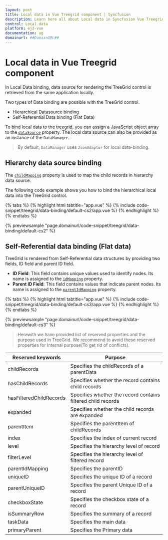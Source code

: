 ```yaml
---
layout: post
title: Local data in Vue Treegrid component | Syncfusion
description: Learn here all about Local data in Syncfusion Vue Treegrid component of Syncfusion Essential JS 2 and more.
control: Local data 
platform: ej2-vue
documentation: ug
domainurl: ##DomainURL##
---
```


# Local data in Vue Treegrid component

In Local Data binding, data source for rendering the TreeGrid control is retrieved from the same application locally.

Two types of Data binding are possible with the TreeGrid control.

* Hierarchical Datasource binding
* Self-Referential Data binding (Flat Data)

To bind local data to the treegrid, you can assign a JavaScript object array to the [`dataSource`](https://ej2.syncfusion.com/vue/documentation/api/treegrid/#datasource) property. The local data source can also be provided as an instance of the `DataManager`.

> By default, `DataManager` uses `JsonAdaptor` for local data-binding.

## Hierarchy data source binding

The [`childMapping`](https://ej2.syncfusion.com/vue/documentation/api/treegrid/#childMapping) property is used to map the child records in hierarchy data source.

The following code example shows you how to bind the hierarchical local data into the TreeGrid control.

{% tabs %}
{% highlight html tabtitle="app.vue" %}
{% include code-snippet/treegrid/data-binding/default-cs2/app.vue %}
{% endhighlight %}
{% endtabs %}
        
{% previewsample "page.domainurl/code-snippet/treegrid/data-binding/default-cs2" %}

## Self-Referential data binding (Flat data)

TreeGrid is rendered from Self-Referential data structures by providing two fields, ID field and parent ID field.

* **ID Field**: This field contains unique values used to identify nodes. Its name is assigned to the [`idMapping`](https://ej2.syncfusion.com/vue/documentation/api/treegrid/#idMapping) property.
* **Parent ID Field**: This field contains values that indicate parent nodes. Its name is assigned to the [`parentIdMapping`](https://ej2.syncfusion.com/vue/documentation/api/treegrid/#parentIdMapping) property.

{% tabs %}
{% highlight html tabtitle="app.vue" %}
{% include code-snippet/treegrid/data-binding/default-cs3/app.vue %}
{% endhighlight %}
{% endtabs %}
        
{% previewsample "page.domainurl/code-snippet/treegrid/data-binding/default-cs3" %}

> Herewith we have provided list of reserved properties and the purpose used in TreeGrid. We recommend to avoid these reserved properties for Internal purpose(To get rid of conflicts).

Reserved keywords | Purpose
-----|-----
childRecords | Specifies the childRecords of a parentData
hasChildRecords | Specifies whether the record contains child records
hasFilteredChildRecords | Specifies whether the record contains filtered child records
expanded | Specifies whether the child records are expanded
parentItem | Specifies the parentItem of childRecords
index | Specifies the index of current record
level | Specifies the hierarchy level of record
filterLevel | Specifies the hierarchy level of filtered record
parentIdMapping | Specifies the parentID
uniqueID | Specifies the unique ID of a record
parentUniqueID | Specifies the parent Unique ID of a record
checkboxState | Specifies the checkbox state of a record
isSummaryRow | Specifies the summary of a record
taskData | Specifies the main data
primaryParent | Specifies the Primary data